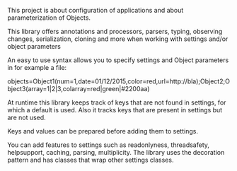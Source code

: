 This project is about configuration of applications and about parameterization of Objects.

This library offers annotations and processors, parsers, typing, observing changes, serialization, cloning and more when working with
settings and/or object parameters

An easy to use syntax allows you to specify settings and Object parameters in for example a file:

objects=Object1(num=1,date=01/12/2015,color=red,url=http://bla);Object2;Object3(array=1|2|3,colarray=red|green|#2200aa)

At runtime this library keeps track of keys that are not found in settings, for which a default is used. Also it tracks
keys that are present in settings but are not used.

Keys and values can be prepared before adding them to settings.

You can add features to settings such as readonlyness, threadsafety, helpsupport, caching, parsing, multiplicity. The library
uses the decoration pattern and has classes that wrap other settings classes.
